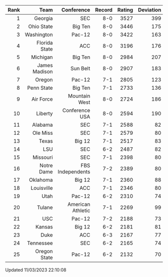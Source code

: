 | Rank  | Team                 | Conference           | Record   | Rating | Deviation |
| ---:  | ---:                 | ---:                 | ---:     | ---:   | ---:      |
| 1     | Georgia              | SEC                  | 8-0      | 3527   | 399       |
| 2     | Ohio State           | Big Ten              | 8-0      | 3446   | 175       |
| 3     | Washington           | Pac-12               | 8-0      | 3422   | 163       |
| 4     | Florida State        | ACC                  | 8-0      | 3196   | 176       |
| 5     | Michigan             | Big Ten              | 8-0      | 2984   | 207       |
| 6     | James Madison        | Sun Belt             | 8-0      | 2907   | 183       |
| 7     | Oregon               | Pac-12               | 7-1      | 2805   | 123       |
| 8     | Penn State           | Big Ten              | 7-1      | 2733   | 136       |
| 9     | Air Force            | Mountain West        | 8-0      | 2724   | 186       |
| 10    | Liberty              | Conference USA       | 8-0      | 2594   | 190       |
| 11    | Alabama              | SEC                  | 7-1      | 2588   | 82        |
| 12    | Ole Miss             | SEC                  | 7-1      | 2579   | 80        |
| 13    | Texas                | Big 12               | 7-1      | 2517   | 83        |
| 14    | LSU                  | SEC                  | 6-2      | 2487   | 82        |
| 15    | Missouri             | SEC                  | 7-1      | 2398   | 80        |
| 16    | Notre Dame           | FBS Independents     | 7-2      | 2389   | 80        |
| 17    | Oklahoma             | Big 12               | 7-1      | 2360   | 88        |
| 18    | Louisville           | ACC                  | 7-1      | 2346   | 80        |
| 19    | Utah                 | Pac-12               | 6-2      | 2310   | 74        |
| 20    | Tulane               | American Athletic    | 7-1      | 2269   | 99        |
| 21    | USC                  | Pac-12               | 7-2      | 2188   | 73        |
| 22    | Kansas               | Big 12               | 6-2      | 2181   | 81        |
| 23    | Duke                 | ACC                  | 6-3      | 2167   | 77        |
| 24    | Tennessee            | SEC                  | 6-2      | 2165   | 74        |
| 25    | Oregon State         | Pac-12               | 6-2      | 2132   | 70        |

Updated 11/03/2023 22:10:08
